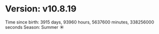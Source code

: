 # Version: v10.8.19
Time since birth: 3915 days, 93960 hours, 5637600 minutes, 338256000 seconds
Season: Summer ☀️
